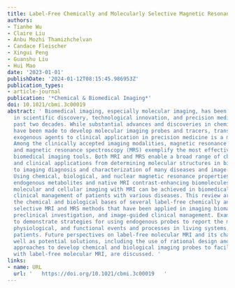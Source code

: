 ```yaml
---
title: Label-Free Chemically and Molecularly Selective Magnetic Resonance Imaging
authors:
- Tianhe Wu
- Claire Liu
- Anbu Mozhi Thamizhchelvan
- Candace Fleischer
- Xingui Peng
- Guanshu Liu
- Hui Mao
date: '2023-01-01'
publishDate: '2024-01-12T08:15:45.986953Z'
publication_types:
- article-journal
publication: '*Chemical & Biomedical Imaging*'
doi: 10.1021/cbmi.3c00019
abstract: ' Biomedical imaging, especially molecular imaging, has been a driving force
  in scientific discovery, technological innovation, and precision medicine in the
  past two decades. While substantial advances and discoveries in chemical biology
  have been made to develop molecular imaging probes and tracers, translating these
  exogenous agents to clinical application in precision medicine is a major challenge.
  Among the clinically accepted imaging modalities, magnetic resonance imaging (MRI)
  and magnetic resonance spectroscopy (MRS) exemplify the most effective and robust
  biomedical imaging tools. Both MRI and MRS enable a broad range of chemical, biological
  and clinical applications from determining molecular structures in biochemical analysis
  to imaging diagnosis and characterization of many diseases and image-guided interventions.
  Using chemical, biological, and nuclear magnetic resonance properties of specific
  endogenous metabolites and native MRI contrast-enhancing biomolecules, label-free
  molecular and cellular imaging with MRI can be achieved in biomedical research and
  clinical management of patients with various diseases. This review article outlines
  the chemical and biological bases of several label-free chemically and molecularly
  selective MRI and MRS methods that have been applied in imaging biomarker discovery,
  preclinical investigation, and image-guided clinical management. Examples are provided
  to demonstrate strategies for using endogenous probes to report the molecular, metabolic,
  physiological, and functional events and processes in living systems, including
  patients. Future perspectives on label-free molecular MRI and its challenges as
  well as potential solutions, including the use of rational design and engineered
  approaches to develop chemical and biological imaging probes to facilitate or combine
  with label-free molecular MRI, are discussed. '
links:
- name: URL
  url: '   https://doi.org/10.1021/cbmi.3c00019   '
---
```

